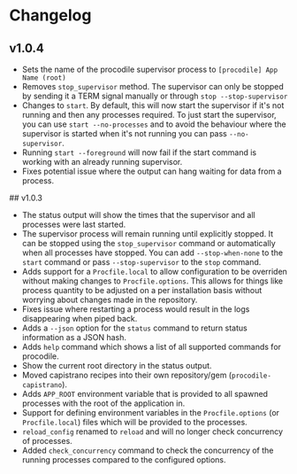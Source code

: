 # Changelog

## v1.0.4

* Sets the name of the procodile supervisor process to `[procodile] App Name (root)`
* Removes `stop_supervisor` method. The supervisor can only be stopped by sending it a TERM signal manually or through `stop --stop-supervisor`
* Changes to `start`. By default, this will now start the supervisor if it's not running and then any processes required. To just start the supervisor, you can use `start --no-processes` and to avoid the behaviour where the supervisor is started when it's not running you can pass `--no-supervisor`.
* Running `start --foreground` will now fail if the start command is working with an already running supervisor.
* Fixes potential issue where the output can hang waiting for data from a process.

## v1.0.3

* The status output will show the times that the supervisor and all processes were last started.
* The supervisor process will remain running until explicitly stopped. It can be stopped using the `stop_supervisor` command or automatically when all processes have stopped. You can add `--stop-when-none` to the `start` command or pass `--stop-supervisor` to the `stop` command.
* Adds support for a `Procfile.local` to allow configuration to be overriden without making changes to `Procfile.options`. This allows for things like process quantity to be adjusted on a per installation basis without worrying about changes made in the repository.
* Fixes issue where restarting a process would result in the logs disappearing when piped back.
* Adds a `--json` option for the `status` command to return status information as a JSON hash.
* Adds `help` command which shows a list of all supported commands for procodile.
* Show the current root directory in the status output.
* Moved capistrano recipes into their own repository/gem (`procodile-capistrano`).
* Adds `APP_ROOT` environment variable that is provided to all spawned processes with the root of the application in.
* Support for defining environment variables in the `Procfile.options` (or `Procfile.local`) files which will be provided to the processes.
* `reload_config` renamed to `reload` and will no longer check concurrency of processes.
* Added `check_concurrency` command to check the concurrency of the running processes compared to the configured options.
